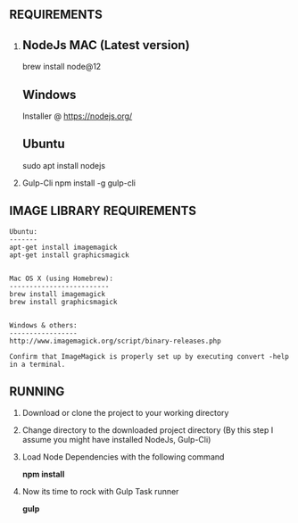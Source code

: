 REQUIREMENTS
------------

1. NodeJs 
    MAC (Latest version)
    ------
    brew install node@12 

    Windows
    -------
    Installer @ https://nodejs.org/

    Ubuntu
    ------
    sudo apt install nodejs

2. Gulp-Cli
    npm install -g gulp-cli

IMAGE LIBRARY REQUIREMENTS
--------------------------
    Ubuntu:
    -------
    apt-get install imagemagick
    apt-get install graphicsmagick


    Mac OS X (using Homebrew):
    -------------------------
    brew install imagemagick
    brew install graphicsmagick


    Windows & others:
    -----------------
    http://www.imagemagick.org/script/binary-releases.php

    Confirm that ImageMagick is properly set up by executing convert -help in a terminal.

RUNNING
--------
   1. Download or clone the project to your working directory
   2. Change directory to the downloaded project directory (By this step I assume you might have installed NodeJs, Gulp-Cli)
   3. Load Node Dependencies with the following command
        
        **npm install**
   4. Now its time to rock with Gulp Task runner
        
        **gulp**